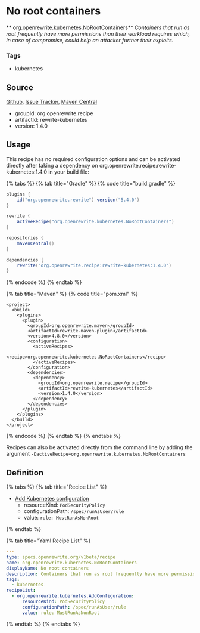 # No root containers

** org.openrewrite.kubernetes.NoRootContainers**
_Containers that run as root frequently have more permissions than their workload requires which, in case of compromise, could help an attacker further their exploits._

### Tags

* kubernetes

## Source

[Github](https://github.com/openrewrite/rewrite-kubernetes), [Issue Tracker](https://github.com/openrewrite/rewrite-kubernetes/issues), [Maven Central](https://search.maven.org/artifact/org.openrewrite.recipe/rewrite-kubernetes/1.4.0/jar)

* groupId: org.openrewrite.recipe
* artifactId: rewrite-kubernetes
* version: 1.4.0


## Usage

This recipe has no required configuration options and can be activated directly after taking a dependency on org.openrewrite.recipe:rewrite-kubernetes:1.4.0 in your build file:

{% tabs %}
{% tab title="Gradle" %}
{% code title="build.gradle" %}
```groovy
plugins {
    id("org.openrewrite.rewrite") version("5.4.0")
}

rewrite {
    activeRecipe("org.openrewrite.kubernetes.NoRootContainers")
}

repositories {
    mavenCentral()
}

dependencies {
    rewrite("org.openrewrite.recipe:rewrite-kubernetes:1.4.0")
}
```
{% endcode %}
{% endtab %}

{% tab title="Maven" %}
{% code title="pom.xml" %}
```markup
<project>
  <build>
    <plugins>
      <plugin>
        <groupId>org.openrewrite.maven</groupId>
        <artifactId>rewrite-maven-plugin</artifactId>
        <version>4.8.0</version>
        <configuration>
          <activeRecipes>
            <recipe>org.openrewrite.kubernetes.NoRootContainers</recipe>
          </activeRecipes>
        </configuration>
        <dependencies>
          <dependency>
            <groupId>org.openrewrite.recipe</groupId>
            <artifactId>rewrite-kubernetes</artifactId>
            <version>1.4.0</version>
          </dependency>
        </dependencies>
      </plugin>
    </plugins>
  </build>
</project>
```
{% endcode %}
{% endtab %}
{% endtabs %}

Recipes can also be activated directly from the command line by adding the argument `-DactiveRecipe=org.openrewrite.kubernetes.NoRootContainers`

## Definition

{% tabs %}
{% tab title="Recipe List" %}
* [Add Kubernetes configuration](../kubernetes/addconfiguration.md)
  * resourceKind: `PodSecurityPolicy`
  * configurationPath: `/spec/runAsUser/rule`
  * value: `rule: MustRunAsNonRoot`

{% endtab %}

{% tab title="Yaml Recipe List" %}
```yaml
---
type: specs.openrewrite.org/v1beta/recipe
name: org.openrewrite.kubernetes.NoRootContainers
displayName: No root containers
description: Containers that run as root frequently have more permissions than their workload requires which, in case of compromise, could help an attacker further their exploits.
tags:
  - kubernetes
recipeList:
  - org.openrewrite.kubernetes.AddConfiguration:
      resourceKind: PodSecurityPolicy
      configurationPath: /spec/runAsUser/rule
      value: rule: MustRunAsNonRoot

```
{% endtab %}
{% endtabs %}
